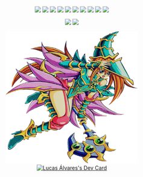 # <div align="center">

<div align="center">   
    
  <img src="https://img.shields.io/static/v1?label=&message=REACT.js&style=for-the-badge&logo=react&color=21265f" />
  <img src="https://img.shields.io/badge/next.js-21265f?style=for-the-badge&logo=nextdotjs&logoColor=FFFFFF" />
  <img src="https://img.shields.io/static/v1?label=&message=REDUX&style=for-the-badge&logo=redux&color=21265f" />    
  <img src="https://img.shields.io/static/v1?label=&message=JAVASCRIPT&style=for-the-badge&logo=javascript&color=21265f" />
  <img src="https://img.shields.io/static/v1?label=&message=TYPESCRIPT&style=for-the-badge&logo=typescript&color=21265f" />
  <img src="https://img.shields.io/badge/styled--components-21265f?style=for-the-badge&logo=styled-components&logoColor=DB7093" />
  <img src="https://img.shields.io/badge/Material%20UI-21265f?style=for-the-badge&logo=mui&logoColor=007FFF" />
  <img src="https://img.shields.io/badge/Bootstrap-21265f?style=for-the-badge&logo=bootstrap&logoColor=563D7C" />
  <img src="https://img.shields.io/badge/Ant%20Design-21265f?style=for-the-badge&logo=antdesign&logoColor=1890FF" />
  <img src="https://img.shields.io/badge/Unity-21265f?style=for-the-badge&logo=unity&logoColor=000000" />

</div>   
 
<p align="center">
    <img src="http://github-readme-streak-stats.herokuapp.com/?user=LucasAlvaresA&hide_border=true&background=00000000&border=21265f&stroke=21265f&ring=21265f&fire=21265f&currStreakNum=21265f&sideNums=21265f&currStreakLabel=21265f&sideLabels=21265f&dates=21265f)](https://git.io/streak-stats"  width="390"/>
    <img src="https://github-readme-stats.vercel.app/api?username=LucasAlvaresA&count_private=true&title_color=21265f&text_color=21265f&icon_color=21265f&border_color=21265f&bg_color=ffffff00&hide_border=true"  width="390" />
</p>
 
<div  align="center">
  <div>
   <img alt="code" src="./src/magicianGirlLeft.png" width="350px" height="350px"/>
    <a href="https://app.daily.dev/LucasAlvares"><img src="https://api.daily.dev/devcards/997d93ae6cf9426e993fb2a0b7c4656d.png?r=wkm" width="250" alt="Lucas Álvares's Dev Card"/> 
<!--     <img alt="code" src="./src/magicianGirlRight.png" width="350px" height="350px"/> -->
  </div>
</div>
  
</div>

